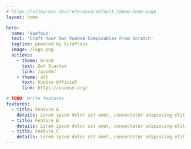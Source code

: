 ```yaml
---
# https://vitepress.dev/reference/default-theme-home-page
layout: home

hero:
  name: 'VueYous'
  text: 'Craft Your Own VueUse Composables From Scratch'
  tagline: powered by VitePress
  image: /logo.png
  actions:
    - theme: brand
      text: Get Started
      link: /guide/
    - theme: alt
      text: VueUse Official
      link: https://vueuse.org/

# TODO: Write features
features:
  - title: Feature A
    details: Lorem ipsum dolor sit amet, consectetur adipiscing elit
  - title: Feature B
    details: Lorem ipsum dolor sit amet, consectetur adipiscing elit
  - title: Feature C
    details: Lorem ipsum dolor sit amet, consectetur adipiscing elit
---
```

